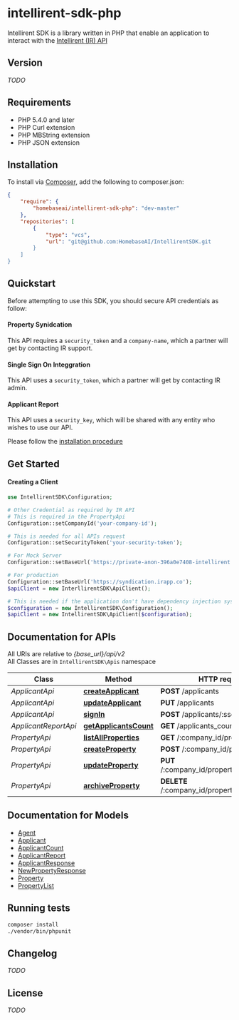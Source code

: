 intellirent-sdk-php
=========
Intellirent SDK is a library written in PHP that enable an application to interact with the [Intellirent (IR) API](https://intellirent.docs.apiary.io/)

## Version
_TODO_

## Requirements
- PHP 5.4.0 and later
- PHP Curl extension
- PHP MBString extension
- PHP JSON extension

## Installation
To install via [Composer](https://getcomposer.org), add the following to composer.json:
```json
{
    "require": {
        "homebaseai/intellirent-sdk-php": "dev-master"
    },
    "repositories": [
        {
            "type": "vcs",
            "url": "git@github.com:HomebaseAI/IntellirentSDK.git
        }
    ]
}
```

## Quickstart
Before attempting to use this SDK, you should secure API credentials as follow:

#### Property Synidcation
This API requires a `security_token` and a `company-name`, which a partner will get by contacting IR support.

#### Single Sign On Integgration
This API uses a `security_token`, which a partner will get by contacting IR admin.

#### Applicant Report
This API uses a `security_key`, which will be shared with any entity who wishes to use our API.

Please follow the [installation procedure](README.md#installation)

## Get Started

#### Creating a Client
```php
use IntellirentSDK\Configuration;

# Other Credential as required by IR API
# This is required in the PropertyApi
Configuration::setCompanyId('your-company-id');

# This is needed for all APIs request
Configuration::setSecurityToken('your-security-token');

# For Mock Server
Configuration::setBaseUrl('https://private-anon-396a0e7408-intellirent.apiary-mock.com');

# For production
Configuration::setBaseUrl('https://syndication.irapp.co');
$apiClient = new InterllirentSDK\ApiClient();

# This is needed if the application don't have dependency injection system in their software, othwerwise, skip this
$configuration = new IntellirentSDK\Configuration();
$apiClient = new IntellirentSDK\ApiClient($configuration);
```

## Documentation for APIs
All URIs are relative to *{base_url}/api/v2* \
All Classes are in `IntellirentSDK\Apis` namespace

**Class** | **Method** | **HTTP request** | **Description**
---------- | ----------- | ---------------- | -------------
*ApplicantApi* | [**createApplicant**](docs/Apis/ApplicantApi.md#createApplicant) | **POST** /applicants |
*ApplicantApi* | [**updateApplicant**](docs/Apis/ApplicantApi.md#updateApplicant) | **PUT** /applicants |
*ApplicantApi* | [**signIn**](docs/Apis/ApplicantApi.md#signIn) | **POST** /applicants/:sso_hash |
*ApplicantReportApi* | [**getApplicantsCount**](docs/Apis/ApplicantReportApi.md#getApplicantsCount) | **GET** /applicants_count |
*PropertyApi* | [**listAllProperties**](docs/Apis/PropertyApi.md#listAllProperties) | **GET** /:company_id/properties |
*PropertyApi* | [**createProperty**](docs/Apis/PropertyApi.md#createProperty) | **POST** /:company_id/properties |
*PropertyApi* | [**updateProperty**](docs/Apis/PropertyApi.md#updateProperty) | **PUT** /:company_id/properties/:property_id |
*PropertyApi* | [**archiveProperty**](docs/Apis/PropertyApi.md#archiveProperty) | **DELETE** /:company_id/properties/:property_id |

## Documentation for Models
- [Agent](docs/Models/Agent.md)
- [Applicant](docs/Models/Applicant.md)
- [ApplicantCount](docs/Models/ApplicantCount.md)
- [ApplicantReport](docs/Models/ApplicantReport.md)
- [ApplicantResponse](docs/Models/ApplicantResponse.md)
- [NewPropertyResponse](docs/Models/NewPropertyResponse.md)
- [Property](docs/Models/Property.md)
- [PropertyList](docs/Models/PropertyList.md)

## Running tests
```bash
composer install
./vendor/bin/phpunit
```
## Changelog
_TODO_

## License
_TODO_


